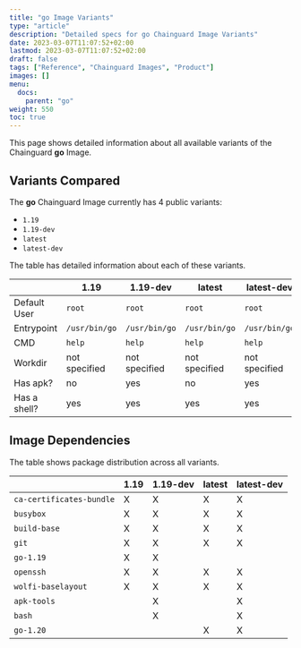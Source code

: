 ```yaml
---
title: "go Image Variants"
type: "article"
description: "Detailed specs for go Chainguard Image Variants"
date: 2023-03-07T11:07:52+02:00
lastmod: 2023-03-07T11:07:52+02:00
draft: false
tags: ["Reference", "Chainguard Images", "Product"]
images: []
menu:
  docs:
    parent: "go"
weight: 550
toc: true
---
```


This page shows detailed information about all available variants of the Chainguard **go** Image.

## Variants Compared
The **go** Chainguard Image currently has 4 public variants: 

- `1.19`
- `1.19-dev`
- `latest`
- `latest-dev`

The table has detailed information about each of these variants.

|              | 1.19          | 1.19-dev      | latest        | latest-dev    |
|--------------|---------------|---------------|---------------|---------------|
| Default User | `root`        | `root`        | `root`        | `root`        |
| Entrypoint   | `/usr/bin/go` | `/usr/bin/go` | `/usr/bin/go` | `/usr/bin/go` |
| CMD          | `help`        | `help`        | `help`        | `help`        |
| Workdir      | not specified | not specified | not specified | not specified |
| Has apk?     | no            | yes           | no            | yes           |
| Has a shell? | yes           | yes           | yes           | yes           |

## Image Dependencies
The table shows package distribution across all variants.

|                          | 1.19 | 1.19-dev | latest | latest-dev |
|--------------------------|------|----------|--------|------------|
| `ca-certificates-bundle` | X    | X        | X      | X          |
| `busybox`                | X    | X        | X      | X          |
| `build-base`             | X    | X        | X      | X          |
| `git`                    | X    | X        | X      | X          |
| `go-1.19`                | X    | X        |        |            |
| `openssh`                | X    | X        | X      | X          |
| `wolfi-baselayout`       | X    | X        | X      | X          |
| `apk-tools`              |      | X        |        | X          |
| `bash`                   |      | X        |        | X          |
| `go-1.20`                |      |          | X      | X          |

